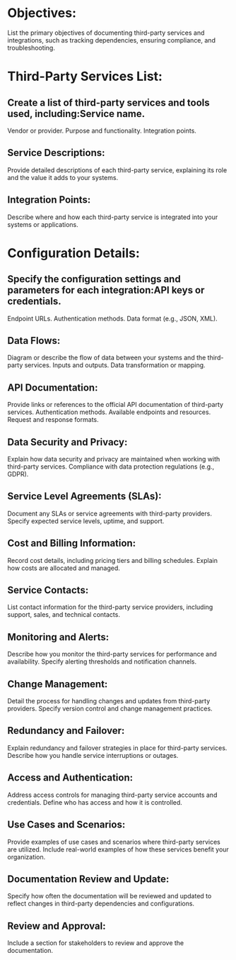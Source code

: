 # Objectives:
List the primary objectives of documenting third-party services and integrations, such as tracking dependencies, ensuring compliance, and troubleshooting.

# Third-Party Services List:
## Create a list of third-party services and tools used, including:Service name.
Vendor or provider.
Purpose and functionality.
Integration points.
## Service Descriptions:
Provide detailed descriptions of each third-party service, explaining its role and the value it adds to your systems.
## Integration Points:
Describe where and how each third-party service is integrated into your systems or applications.

# Configuration Details:
## Specify the configuration settings and parameters for each integration:API keys or credentials.
Endpoint URLs.
Authentication methods.
Data format (e.g., JSON, XML).
## Data Flows:
Diagram or describe the flow of data between your systems and the third-party services.
Inputs and outputs.
Data transformation or mapping.
## API Documentation:
Provide links or references to the official API documentation of third-party services.
Authentication methods.
Available endpoints and resources.
Request and response formats.
## Data Security and Privacy:
Explain how data security and privacy are maintained when working with third-party services.
Compliance with data protection regulations (e.g., GDPR).
## Service Level Agreements (SLAs):
Document any SLAs or service agreements with third-party providers.
Specify expected service levels, uptime, and support.
## Cost and Billing Information:
Record cost details, including pricing tiers and billing schedules.
Explain how costs are allocated and managed.
## Service Contacts:
List contact information for the third-party service providers, including support, sales, and technical contacts.
## Monitoring and Alerts:
Describe how you monitor the third-party services for performance and availability.
Specify alerting thresholds and notification channels.
## Change Management:
Detail the process for handling changes and updates from third-party providers.
Specify version control and change management practices.
## Redundancy and Failover:
Explain redundancy and failover strategies in place for third-party services.
Describe how you handle service interruptions or outages.
## Access and Authentication:
Address access controls for managing third-party service accounts and credentials.
Define who has access and how it is controlled.
## Use Cases and Scenarios:
Provide examples of use cases and scenarios where third-party services are utilized.
Include real-world examples of how these services benefit your organization.
## Documentation Review and Update:
Specify how often the documentation will be reviewed and updated to reflect changes in third-party dependencies and configurations.
## Review and Approval:
Include a section for stakeholders to review and approve the documentation.